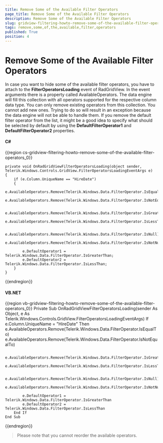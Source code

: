 ```yaml
---
title: Remove Some of the Available Filter Operators
page_title: Remove Some of the Available Filter Operators
description: Remove Some of the Available Filter Operators
slug: gridview-filtering-howto-remove-some-of-the-available-filter-operators
tags: remove,some,of,the,available,filter,operators
published: True
position: 4
---
```


# Remove Some of the Available Filter Operators

In case you want to hide some of the available filter operators, you have to attach to the __FilterOperatorsLoading__ event of RadGridView. In the event arguments there is a property called AvailableOperators. The data engine will fill this collection with all operators supported for the respective column data type. You can only remove existing operators from this collection. You cannot add new ones. Trying to do so will result in an exception because the data engine will not be able to handle them. If you remove the default filter operator from the list, it might be a good idea to specify what should be selected by default by using the __DefaultFilterOperator1__ and __DefaultFilterOperator2__ properties.

#### __C#__

{{region cs-gridview-filtering-howto-remove-some-of-the-available-filter-operators_0}}

	private void OnRadGridViewFilterOperatorsLoading(object sender, Telerik.Windows.Controls.GridView.FilterOperatorsLoadingEventArgs e)
	{
		if (e.Column.UniqueName == "HireDate")
		{
			e.AvailableOperators.Remove(Telerik.Windows.Data.FilterOperator.IsEqualTo);
			e.AvailableOperators.Remove(Telerik.Windows.Data.FilterOperator.IsNotEqualTo);
					
			e.AvailableOperators.Remove(Telerik.Windows.Data.FilterOperator.IsGreaterThanOrEqualTo);
			e.AvailableOperators.Remove(Telerik.Windows.Data.FilterOperator.IsLessThanOrEqualTo);
					
			e.AvailableOperators.Remove(Telerik.Windows.Data.FilterOperator.IsNull);
			e.AvailableOperators.Remove(Telerik.Windows.Data.FilterOperator.IsNotNull);
	
			e.DefaultOperator1 = Telerik.Windows.Data.FilterOperator.IsGreaterThan;
			e.DefaultOperator2 = Telerik.Windows.Data.FilterOperator.IsLessThan;
		}
	}
{{endregion}}

#### __VB.NET__

{{region vb-gridview-filtering-howto-remove-some-of-the-available-filter-operators_0}}
	Private Sub OnRadGridViewFilterOperatorsLoading(sender As Object, e As Telerik.Windows.Controls.GridView.FilterOperatorsLoadingEventArgs)
		If e.Column.UniqueName = "HireDate" Then
			e.AvailableOperators.Remove(Telerik.Windows.Data.FilterOperator.IsEqualTo)
			e.AvailableOperators.Remove(Telerik.Windows.Data.FilterOperator.IsNotEqualTo)

			e.AvailableOperators.Remove(Telerik.Windows.Data.FilterOperator.IsGreaterThanOrEqualTo)
			e.AvailableOperators.Remove(Telerik.Windows.Data.FilterOperator.IsLessThanOrEqualTo)

			e.AvailableOperators.Remove(Telerik.Windows.Data.FilterOperator.IsNull)
			e.AvailableOperators.Remove(Telerik.Windows.Data.FilterOperator.IsNotNull)

			e.DefaultOperator1 = Telerik.Windows.Data.FilterOperator.IsGreaterThan
			e.DefaultOperator2 = Telerik.Windows.Data.FilterOperator.IsLessThan
		End If
	End Sub
{{endregion}}

>Please note that you cannot reorder the available operators.


